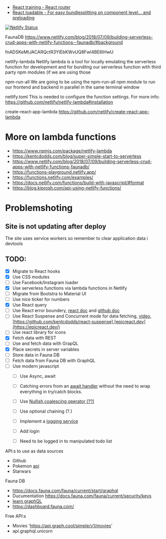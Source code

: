 * [React training - React router](https://reacttraining.com/react-router/web/example/basic)
* [React loadable - For easy bundlesplitting on component level... and preloading](https://github.com/jamiebuilds/react-loadable)


[![Netlify Status](https://api.netlify.com/api/v1/badges/9db31b59-e0a5-4d68-acf0-1560ae0f0a48/deploy-status)](https://app.netlify.com/sites/galante/deploys)




FaunaDB
https://www.netlify.com/blog/2018/07/09/building-serverless-crud-apps-with-netlify-functions--faunadb/#background

fnADSKeMtJACARQctR3YlEbKWvUQ8Fwl4BE6IHwU

netlify-lambda
Netlify lambda is a tool for locally emulating the serverless function for development and for bundling our serverless function with third party npm modules (if we are using those

npm-run-all
We are going to be using the npm-run-all npm module to run our frontend and backend in parallel in the same terminal window

netlify.toml
This is needed to configure the function settings. For more info: https://github.com/netlify/netlify-lambda#installation

create-react-app-lambda
https://github.com/netlify/create-react-app-lambda


# More on lambda functions
- https://www.npmjs.com/package/netlify-lambda
- https://kentcdodds.com/blog/super-simple-start-to-serverless
- https://www.netlify.com/blog/2018/07/09/building-serverless-crud-apps-with-netlify-functions-faunadb/
- https://functions-playground.netlify.app/
- https://functions.netlify.com/examples/
- https://docs.netlify.com/functions/build-with-javascript/#format
- https://blog.kiprosh.com/api-using-netlify-functions/


# Problemshoting
## Site is not updating after deploy
The site uses service workers so remember to clear application data i devtools

## TODO:
- [x] Migrate to React hooks
- [x] Use CSS modules
- [ ] Use Facebook/Instagram loader
- [x] Use serverless functions via lambda functions in Netlify
- [ ] Migrate from Bootstra to Material UI
- [ ] Use nice ticker for numbers
- [x] Use React query
- [ ] Use React error boundery, [react doc](https://reactjs.org/docs/error-boundaries.html) and [github doc](https://github.com/bvaughn/react-error-boundary)
- [ ] Use React Suspense and Concurrent mode for data fetching, [video](https://www.youtube.com/watch?v=xk_EWd11T94&feature=youtu.be&app=desktop), [https://github.com/kentcdodds/react-suspense],[epicreact.dev](https://epicreact.dev/)
- [ ] Use react library for icons
- [x] Fetch data with REST
- [ ] Use and fetch data with GrapQL
- [x] Place secrets in server variables
- [ ] Store data in Fauna DB
- [ ] Fetch data from Fauna DB with GraphQL
- [ ] Use modern javascript
  - [ ] Use Async, await
  - [ ] Catching errors from an [await handler](https://www.npmjs.com/package/await-handler) without the need to wrap everything in try/catch blocks.
  - [ ] Use [Nullish coalescing operator (??)](https://developer.mozilla.org/en-US/docs/Web/JavaScript/Reference/Operators/Nullish_coalescing_operator)
  - [ ] Use optional chaining (?.)
  - [ ] Implement a [logging service](https://www.slant.co/topics/2615/~best-javascript-client-side-error-logging-services#1)
  - [ ] Add login
  - [ ] Need to be logged in to manipulated todo list
  
  

API:s to use as data sources
- Github
- Pokemon [api](https://graphql-pokemon.now.sh)
- Starwars


Fauna DB
- https://docs.fauna.com/fauna/current/start/graphql
- Ducumentation https://docs.fauna.com/fauna/current/security/keys
- [learn graphQL](https://www.howtographql.com/)
- https://dashboard.fauna.com/


Free API:s
- Movies 'https://api.graph.cool/simple/v1/movies'
- api.graphql.unicorn
